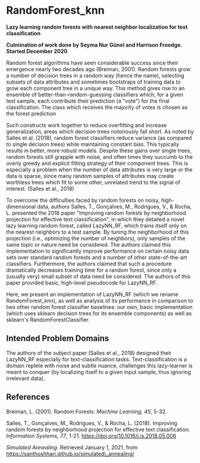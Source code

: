 # RandomForest_knn

**Lazy learning random forests with nearest neighbor localization for text classification**

**Culmination of work done by Seyma Nur Günel and Harrison Froedge. Started December 2020**

Random forest algorithms have seen considerable success since their emergence nearly two decades ago (Breiman, 2001). Random forests grow a number of decision trees in a random way (hence the name), selecting subsets of data attributes and sometimes bootstraps of training data to grow each component tree in a unique way. This method gives rise to an ensemble of better-than-random-guessing classifiers which, for a given test sample, each contribute their prediction (a "vote") for the final classification. The class which receives the majority of votes is chosen as the forest prediction
   
 Such constructs work together to reduce overfitting and increase generalization, areas which decision trees notoriously fall short. As noted by Salles et al. (2018), random forest classifiers reduce variance (as compared to single decision trees) while maintaining constant bias. This typically results in better, more robust models. Despite these gains over single trees, random forests still grapple with noise, and often times they succumb to the overly greedy and explicit fitting strategy of their component trees. This is especially a problem when the number of data attributes is very large or the data is sparse, since many random samples of attributes may create worthless trees which fit to some other, unrelated trend to the signal of interest. (Salles et al., 2018)
    
 To overcome the difficulties faced by random forests on noisy, high-dimensional data, authors Salles, T., Gonçalves, M., Rodrigues, V., & Rocha, L. presented the 2018 paper "Improving random forests by neighborhood projection for effective text classification", in which they detailed a novel lazy learning random forest, called LazyNN_RF, which trains itself only on the nearest neighbors to a test sample. By tuning the neighborhood of this projection (i.e., optimizing the number of neighbors), only samples of the same topic or nature need be considered. The authors claimed this implementation to significantly improve performance on certain noisy data sets over standard random forests and a number of other state-of-the-art classifiers. Furthermore, the authors claimed that such a procedure dramatically decreases training time for a random forest, since only a (usually very) small subset of data need be considered. The authors of this paper provided basic, high-level pseudocode for LazyNN_RF.
    
 Here, we present an implementation of LazyNN\_RF (which we rename RandomForest_knn), as well as analysis of its performance in comparison to two other random forest classifier baselines: our own, basic implementation (which uses sklearn decision trees for its ensemble components) as well as sklearn's RandomForestClassifier. 
    
    
## Intended Problem Domains
  
The authors of the subject paper (Salles et al., 2018) designed their LazyNN_RF especially for text-classification tasks. Text-classification is a domain replete with noise and subtle nuance, challenges this lazy-learner is meant to conquer (by localizing itself to a given input sample, thus ignoring irrelevant data).


## References

Breiman, L. (2001). Random Forests. _Machine Learning, 45_, 5-32. 
        
Salles, T., Gonçalves, M., Rodrigues, V., & Rocha, L. (2018). Improving random forests by neighborhood projection for effective text classification. _Information Systems, 77_, 1-21. https://doi.org/10.1016/j.is.2018.05.006
        
_Simulated Annealing_. Retrieved January 1, 2021, from https://santhoshhari.github.io/simulated\_annealing/
